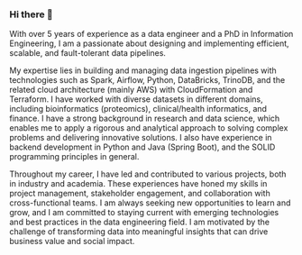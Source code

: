 ### Hi there 👋

With over 5 years of experience as a data engineer and a PhD in Information Engineering, I am a passionate about designing and implementing efficient, scalable, and fault-tolerant data pipelines.

My expertise lies in building and managing data ingestion pipelines with technologies such as Spark, Airflow, Python, DataBricks, TrinoDB, and the related cloud architecture (mainly AWS) with CloudFormation and Terraform. I have worked with diverse datasets in different domains, including bioinformatics (proteomics), clinical/health informatics, and finance. I have a strong background in research and data science, which enables me to apply a rigorous and analytical approach to solving complex problems and delivering innovative solutions. I also have experience in backend development in Python and Java (Spring Boot), and the SOLID programming principles in general.

Throughout my career, I have led and contributed to various projects, both in industry and academia. These experiences have honed my skills in project management, stakeholder engagement, and collaboration with cross-functional teams. I am always seeking new opportunities to learn and grow, and I am committed to staying current with emerging technologies and best practices in the data engineering field. I am motivated by the challenge of transforming data into meaningful insights that can drive business value and social impact.

<!--
**sebastiandaberdaku/sebastiandaberdaku** is a ✨ _special_ ✨ repository because its `README.md` (this file) appears on your GitHub profile.

Here are some ideas to get you started:

- 🔭 I’m currently working on ...
- 🌱 I’m currently learning ...
- 👯 I’m looking to collaborate on ...
- 🤔 I’m looking for help with ...
- 💬 Ask me about ...
- 📫 How to reach me: ...
- 😄 Pronouns: ...
- ⚡ Fun fact: ...
-->
